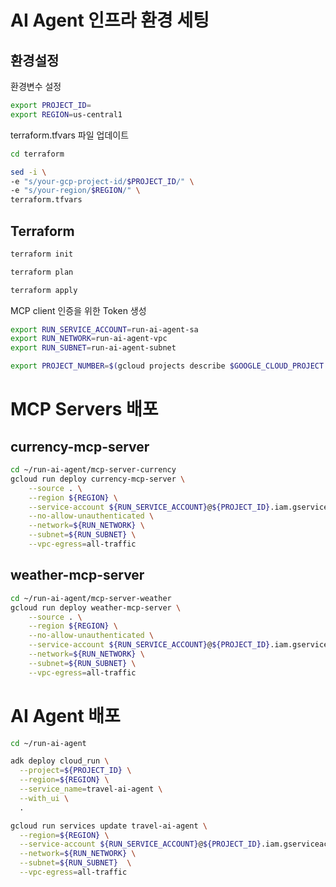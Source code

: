 # AI Agent 인프라 환경 세팅

## 환경설정

환경변수 설정
```bash
export PROJECT_ID=
export REGION=us-central1
```

terraform.tfvars 파일 업데이트
```bash
cd terraform

sed -i \
-e "s/your-gcp-project-id/$PROJECT_ID/" \
-e "s/your-region/$REGION/" \
terraform.tfvars
```

## Terraform

```bash
terraform init
```
```bash
terraform plan
```
```bash
terraform apply
```


MCP client 인증을 위한 Token 생성

```bash
export RUN_SERVICE_ACCOUNT=run-ai-agent-sa
export RUN_NETWORK=run-ai-agent-vpc
export RUN_SUBNET=run-ai-agent-subnet

export PROJECT_NUMBER=$(gcloud projects describe $GOOGLE_CLOUD_PROJECT --format="value(projectNumber)")
```

# MCP Servers 배포

## currency-mcp-server
```bash
cd ~/run-ai-agent/mcp-server-currency
gcloud run deploy currency-mcp-server \
    --source . \
    --region ${REGION} \
    --service-account ${RUN_SERVICE_ACCOUNT}@${PROJECT_ID}.iam.gserviceaccount.com \
    --no-allow-unauthenticated \
    --network=${RUN_NETWORK} \
    --subnet=${RUN_SUBNET} \
    --vpc-egress=all-traffic
```

## weather-mcp-server
```bash
cd ~/run-ai-agent/mcp-server-weather
gcloud run deploy weather-mcp-server \
    --source . \
    --region ${REGION} \
    --no-allow-unauthenticated \
    --service-account ${RUN_SERVICE_ACCOUNT}@${PROJECT_ID}.iam.gserviceaccount.com \
    --network=${RUN_NETWORK} \
    --subnet=${RUN_SUBNET} \
    --vpc-egress=all-traffic
```

# AI Agent 배포
```bash
cd ~/run-ai-agent

adk deploy cloud_run \
  --project=${PROJECT_ID} \
  --region=${REGION} \
  --service_name=travel-ai-agent \
  --with_ui \
  .

gcloud run services update travel-ai-agent \
  --region=${REGION} \
  --service-account ${RUN_SERVICE_ACCOUNT}@${PROJECT_ID}.iam.gserviceaccount.com \
  --network=${RUN_NETWORK} \
  --subnet=${RUN_SUBNET}  \
  --vpc-egress=all-traffic
```